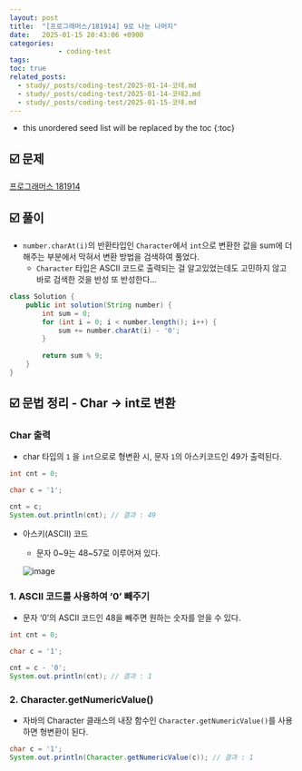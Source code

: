 ```yaml
---
layout: post
title:  "[프로그래머스/181914] 9로 나눈 나머지"
date:   2025-01-15 20:43:06 +0900
categories: 
            - coding-test
tags:            
toc: true
related_posts:
  - study/_posts/coding-test/2025-01-14-코테.md
  - study/_posts/coding-test/2025-01-14-코테2.md
  - study/_posts/coding-test/2025-01-15-코테.md
---
```

* this unordered seed list will be replaced by the toc
{:toc}

## ☑️ 문제

[프로그래머스 181914](https://school.programmers.co.kr/learn/courses/30/lessons/181914)

## ☑️ 풀이

- `number.charAt(i)`의 반환타입인 `Character`에서 `int`으로 변환한 값을 sum에 더해주는 부분에서 막혀서 변환 방법을 검색하여 풀었다.
    - `Character` 타입은 ASCII 코드로 출력되는 걸 알고있었는데도 고민하지 않고 바로 검색한 것을 반성 또 반성한다…

```java
class Solution {
    public int solution(String number) {
        int sum = 0;
        for (int i = 0; i < number.length(); i++) {
            sum += number.charAt(i) - '0';
        }
                
        return sum % 9;
    }
}
```

## ☑️ 문법 정리 - Char → int로 변환

### Char 출력

- char 타입의 `1` 을 `int`으로로 형변환 시, 문자 `1`의 아스키코드인  49가 출력된다.

```java
int cnt = 0;

char c = '1';

cnt = c;
System.out.println(cnt); // 결과 : 49
```

- 아스키(ASCII) 코드
    - 문자 0~9는 48~57로 이루어져 있다.
    
    ![image](https://github.com/user-attachments/assets/762a55d9-0977-4263-9644-4c4859da04a0)

    

### 1. ASCII 코드를 사용하여 ‘0’ 빼주기

- 문자 ‘0’의 ASCII 코드인 48을 빼주면 원하는 숫자를 얻을 수 있다.

```java
int cnt = 0;

char c = '1';

cnt = c - '0';
System.out.println(cnt); // 결과 : 1
```

### 2. Character.getNumericValue()

- 자바의 Character 클래스의 내장 함수인 `Character.getNumericValue()`를 사용하면 형변환이 된다.

```java
char c = '1';
System.out.println(Character.getNumericValue(c)); // 결과 : 1
```